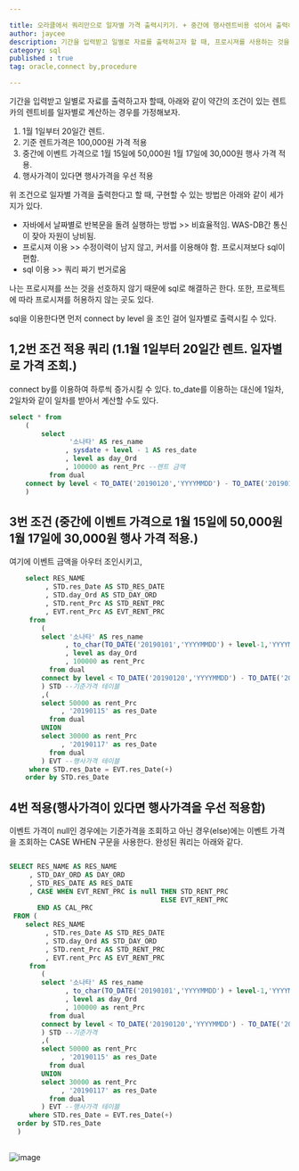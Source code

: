 ```yaml
---

title: 오라클에서 쿼리만으로 일자별 가격 출력시키기. + 중간에 행사렌트비용 섞어서 출력하기.
author: jaycee
description: 기간을 입력받고 일별로 자료를 출력하고자 할 때, 프로시져를 사용하는 것을 일반적으로 고려한다. 어떻게 보면 간단한 조회기능인데 프로시져를 생성한다는게 자원낭비이기도 하고 다시 기억을 끄집어내어 개발한다는게 매우 귀찮다. 이것을 프로시져를 쓰지않고 connect by를 이용하여 sql문만으로 처리할 수 있다. 그 방법을 알아보자.
category: sql
published : true
tag: oracle,connect by,procedure

---
```


기간을 입력받고 일별로 자료를 출력하고자 할때, 아래와 같이 약간의 조건이 있는 렌트카의 렌트비를 일자별로 계산하는 경우를 가정해보자.

1. 1월 1일부터 20일간 렌트.
2. 기준 렌트가격은 100,000원 가격 적용
3. 중간에 이벤트 가격으로 1월 15일에 50,000원 1월 17일에 30,000원 행사 가격 적용.
4. 행사가격이 있다면 행사가격을 우선 적용

위 조건으로 일자별 가격을 출력한다고 할 때, 구현할 수 있는 방법은 아래와 같이 세가지가 있다.

- 자바에서 날짜별로 반복문을 돌려 실행하는 방법 >> 비효율적임. WAS-DB간 통신이 잦아 자원이 낭비됨.
- 프로시져 이용 >> 수정이력이 남지 않고, 커서를 이용해야 함. 프로시져보다 sql이 편함.
- sql 이용 >> 쿼리 짜기 번거로움

나는 프로시져를 쓰는 것을 선호하지 않기 때문에 sql로 해결하곤 한다. 또한, 프로젝트에 따라 프로시져를 허용하지 않는 곳도 있다.

sql을 이용한다면 먼저 connect by level 을 조인 걸어 일자별로 출력시킬 수 있다.

## 1,2번 조건 적용 쿼리 (1.1월 1일부터 20일간 렌트. 일자별로 가격 조회.)
connect by를 이용하여 하루씩 증가시킬 수 있다. to_date를 이용하는 대신에 1일차, 2일차와 같이 일차를 받아서 계산할 수도 있다.
``` sql
select * from 
	(
        select 
               '소나타' AS res_name
              , sysdate + level - 1 AS res_date
    	      , level as day_Ord
    	      , 100000 as rent_Prc --렌트 금액 
          from dual
    connect by level < TO_DATE('20190120','YYYYMMDD') - TO_DATE('20190101','YYYYMMDD') + 2
	)
```

## 3번 조건 (중간에 이벤트 가격으로 1월 15일에 50,000원 1월 17일에 30,000원 행사 가격 적용.)
여기에 이벤트 금액을 아우터 조인시키고,
``` sql
	select RES_NAME
	     , STD.res_Date AS STD_RES_DATE
	     , STD.day_Ord AS STD_DAY_ORD
	     , STD.rent_Prc AS STD_RENT_PRC
	     , EVT.rent_Prc AS EVT_RENT_PRC
	 from 
		(
		select '소나타' AS res_name
		      , to_char(TO_DATE('20190101','YYYYMMDD') + level-1,'YYYYMMDD') AS res_Date
		      , level as day_Ord
		      , 100000 as rent_Prc
		  from dual
		connect by level < TO_DATE('20190120','YYYYMMDD') - TO_DATE('20190101','YYYYMMDD') + 2
		) STD --기준가격 테이블
		,(
		select 50000 as rent_Prc
		     , '20190115' as res_Date
		  from dual
        UNION
		select 30000 as rent_Prc
		     , '20190117' as res_Date
		  from dual
		) EVT --행사가격 테이블
	 where STD.res_Date = EVT.res_Date(+)
	order by STD.res_Date
```


## 4번 적용(행사가격이 있다면 행사가격을 우선 적용함)
이벤트 가격이 null인 경우에는 기준가격을 조회하고 아닌 경우(else)에는 이벤트 가격을 조회하는 CASE WHEN 구문을 사용한다.
완성된 쿼리는 아래와 같다.
``` sql

SELECT RES_NAME AS RES_NAME
     , STD_DAY_ORD AS DAY_ORD
     , STD_RES_DATE AS RES_DATE
     , CASE WHEN EVT_RENT_PRC is null THEN STD_RENT_PRC
                                      ELSE EVT_RENT_PRC
       END AS CAL_PRC
 FROM (	
	select RES_NAME
	     , STD.res_Date AS STD_RES_DATE
	     , STD.day_Ord AS STD_DAY_ORD
	     , STD.rent_Prc AS STD_RENT_PRC
	     , EVT.rent_Prc AS EVT_RENT_PRC
	 from 
		(
		select '소나타' AS res_name
		      , to_char(TO_DATE('20190101','YYYYMMDD') + level-1,'YYYYMMDD') AS res_Date
		      , level as day_Ord
		      , 100000 as rent_Prc
		  from dual
		connect by level < TO_DATE('20190120','YYYYMMDD') - TO_DATE('20190101','YYYYMMDD') + 2
		) STD --기준가격 
		,(
		select 50000 as rent_Prc
		     , '20190115' as res_Date
		  from dual
		UNION
		select 30000 as rent_Prc
		     , '20190117' as res_Date
		  from dual
		) EVT --행사가격 테이블
	 where STD.res_Date = EVT.res_Date(+)
  order by STD.res_Date
  )
  
```
![image](https://user-images.githubusercontent.com/35021788/51357692-7f884680-1b03-11e9-9f2f-589cc60540c9.png)
